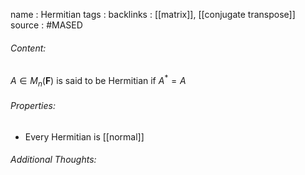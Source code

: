 name : Hermitian
tags : 
backlinks : [[matrix]], [[conjugate transpose]]
source : #MASED 

###### Content:
 $A \in M_{n}(\textbf{F})$ is said to be Hermitian if $A^* = A$

###### Properties:
- Every Hermitian is [[normal]]

###### Additional Thoughts:
